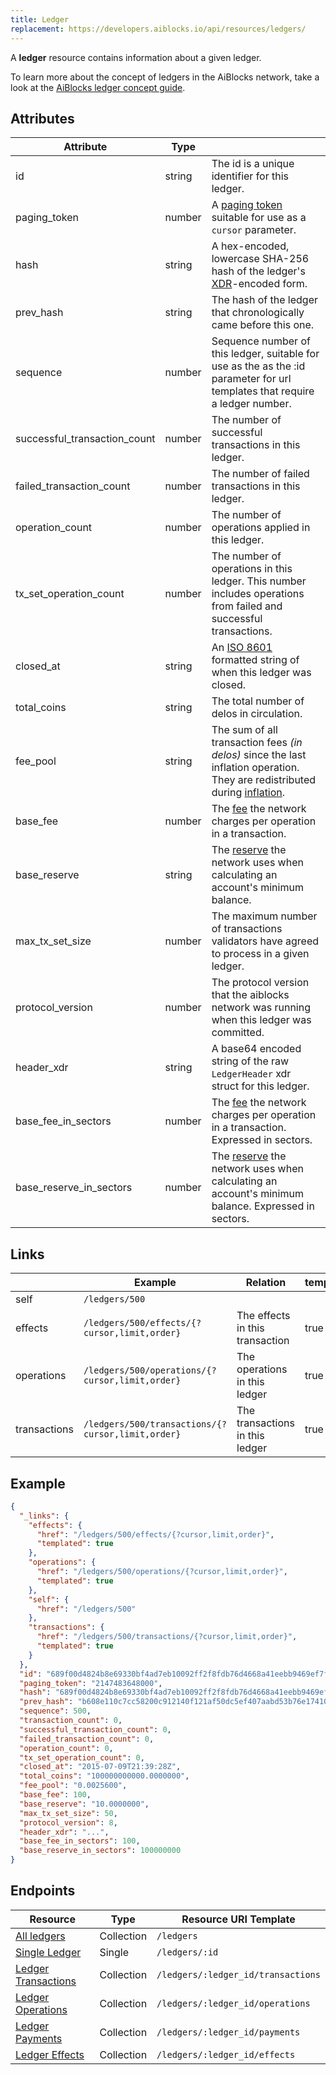```yaml
---
title: Ledger
replacement: https://developers.aiblocks.io/api/resources/ledgers/
---
```


A **ledger** resource contains information about a given ledger.

To learn more about the concept of ledgers in the AiBlocks network, take a look at the [AiBlocks ledger concept guide](https://www.aiblocks.io/developers/learn/concepts/ledger.html).

## Attributes

| Attribute                    | Type   |                                                                                                                              |
|------------------------------|--------|------------------------------------------------------------------------------------------------------------------------------|
| id                           | string | The id is a unique identifier for this ledger.                                                                               |
| paging_token                 | number | A [paging token](./page.md) suitable for use as a `cursor` parameter.                                                        |
| hash                         | string | A hex-encoded, lowercase SHA-256 hash of the ledger's [XDR](../../learn/xdr.md)-encoded form.                                |
| prev_hash                    | string | The hash of the ledger that chronologically came before this one.                                                            |
| sequence                     | number | Sequence number of this ledger, suitable for use as the as the :id parameter for url templates that require a ledger number. |
| successful_transaction_count | number | The number of successful transactions in this ledger.                                                                        |
| failed_transaction_count     | number | The number of failed transactions in this ledger.                                                                            |
| operation_count              | number | The number of operations applied in this ledger.                                                                             |
| tx_set_operation_count       | number | The number of operations in this ledger. This number includes operations from failed and successful transactions.            |
| closed_at                    | string | An [ISO 8601](https://en.wikipedia.org/wiki/ISO_8601) formatted string of when this ledger was closed.                       |
| total_coins                  | string | The total number of delos in circulation.                                                                                   |
| fee_pool                     | string | The sum of all transaction fees *(in delos)* since the last inflation operation. They are redistributed during [inflation]. |
| base_fee                     | number | The [fee] the network charges per operation in a transaction.                                                                |
| base_reserve                 | string | The [reserve][fee] the network uses when calculating an account's minimum balance.                                           |
| max_tx_set_size              | number | The maximum number of transactions validators have agreed to process in a given ledger.                                      |
| protocol_version             | number | The protocol version that the aiblocks network was running when this ledger was committed.                                    |
| header_xdr                   | string | A base64 encoded string of the raw `LedgerHeader` xdr struct for this ledger.                                                |
| base_fee_in_sectors          | number | The [fee] the network charges per operation in a transaction.  Expressed in sectors.                                         |
| base_reserve_in_sectors      | number | The [reserve][fee] the network uses when calculating an account's minimum balance. Expressed in sectors.                     |

## Links
|              | Example                                           | Relation                        | templated |
|--------------|---------------------------------------------------|---------------------------------|-----------|
| self         | `/ledgers/500`                                    |                                 |           |
| effects      | `/ledgers/500/effects/{?cursor,limit,order}`      | The effects in this transaction | true      |
| operations   | `/ledgers/500/operations/{?cursor,limit,order}`   | The operations in this ledger   | true      |
| transactions | `/ledgers/500/transactions/{?cursor,limit,order}` | The transactions in this ledger | true      |


## Example

```json
{
  "_links": {
    "effects": {
      "href": "/ledgers/500/effects/{?cursor,limit,order}",
      "templated": true
    },
    "operations": {
      "href": "/ledgers/500/operations/{?cursor,limit,order}",
      "templated": true
    },
    "self": {
      "href": "/ledgers/500"
    },
    "transactions": {
      "href": "/ledgers/500/transactions/{?cursor,limit,order}",
      "templated": true
    }
  },
  "id": "689f00d4824b8e69330bf4ad7eb10092ff2f8fdb76d4668a41eebb9469ef7f30",
  "paging_token": "2147483648000",
  "hash": "689f00d4824b8e69330bf4ad7eb10092ff2f8fdb76d4668a41eebb9469ef7f30",
  "prev_hash": "b608e110c7cc58200c912140f121af50dc5ef407aabd53b76e1741080aca1cf0",
  "sequence": 500,
  "transaction_count": 0,
  "successful_transaction_count": 0,
  "failed_transaction_count": 0,
  "operation_count": 0,
  "tx_set_operation_count": 0,
  "closed_at": "2015-07-09T21:39:28Z",
  "total_coins": "100000000000.0000000",
  "fee_pool": "0.0025600",
  "base_fee": 100,
  "base_reserve": "10.0000000",
  "max_tx_set_size": 50,
  "protocol_version": 8,
  "header_xdr": "...",
  "base_fee_in_sectors": 100,
  "base_reserve_in_sectors": 100000000
}
```

## Endpoints
| Resource                | Type       | Resource URI Template              |
|-------------------------|------------|------------------------------------|
| [All ledgers](../endpoints/ledgers-all.md)         | Collection | `/ledgers`                         |
| [Single Ledger](../endpoints/ledgers-single.md)       | Single     | `/ledgers/:id`                     |
| [Ledger Transactions](../endpoints/transactions-for-ledger.md) | Collection | `/ledgers/:ledger_id/transactions` |
| [Ledger Operations](../endpoints/operations-for-ledger.md)   | Collection | `/ledgers/:ledger_id/operations`   |
| [Ledger Payments](../endpoints/payments-for-ledger.md)     | Collection | `/ledgers/:ledger_id/payments`     |
| [Ledger Effects](../endpoints/effects-for-ledger.md)      | Collection | `/ledgers/:ledger_id/effects`      |



[inflation]: https://www.aiblocks.io/developers/learn/concepts/inflation.html
[fee]: https://www.aiblocks.io/developers/learn/concepts/fees.html
